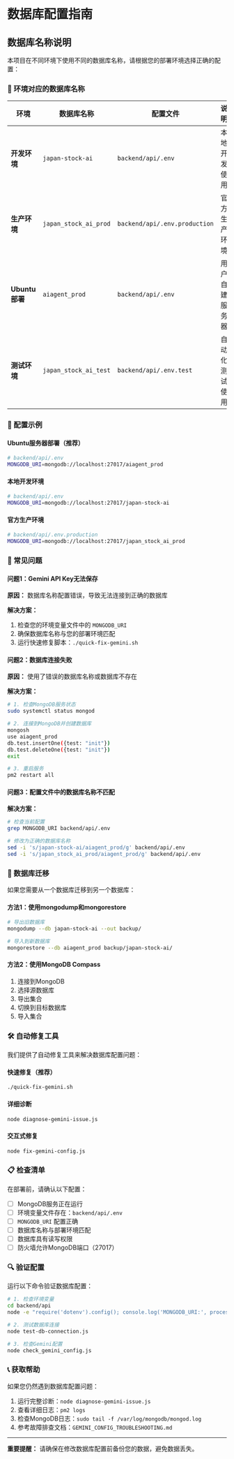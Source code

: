 # 数据库配置指南

## 数据库名称说明

本项目在不同环境下使用不同的数据库名称，请根据您的部署环境选择正确的配置：

### 🔧 环境对应的数据库名称

| 环境 | 数据库名称 | 配置文件 | 说明 |
|------|------------|----------|------|
| **开发环境** | `japan-stock-ai` | `backend/api/.env` | 本地开发使用 |
| **生产环境** | `japan_stock_ai_prod` | `backend/api/.env.production` | 官方生产环境 |
| **Ubuntu部署** | `aiagent_prod` | `backend/api/.env` | 用户自建服务器 |
| **测试环境** | `japan_stock_ai_test` | `backend/api/.env.test` | 自动化测试使用 |

### 📝 配置示例

#### Ubuntu服务器部署（推荐）
```bash
# backend/api/.env
MONGODB_URI=mongodb://localhost:27017/aiagent_prod
```

#### 本地开发环境
```bash
# backend/api/.env
MONGODB_URI=mongodb://localhost:27017/japan-stock-ai
```

#### 官方生产环境
```bash
# backend/api/.env.production
MONGODB_URI=mongodb://localhost:27017/japan_stock_ai_prod
```

### 🚨 常见问题

#### 问题1：Gemini API Key无法保存
**原因：** 数据库名称配置错误，导致无法连接到正确的数据库

**解决方案：**
1. 检查您的环境变量文件中的 `MONGODB_URI`
2. 确保数据库名称与您的部署环境匹配
3. 运行快速修复脚本：`./quick-fix-gemini.sh`

#### 问题2：数据库连接失败
**原因：** 使用了错误的数据库名称或数据库不存在

**解决方案：**
```bash
# 1. 检查MongoDB服务状态
sudo systemctl status mongod

# 2. 连接到MongoDB并创建数据库
mongosh
use aiagent_prod
db.test.insertOne({test: "init"})
db.test.deleteOne({test: "init"})
exit

# 3. 重启服务
pm2 restart all
```

#### 问题3：配置文件中的数据库名称不匹配
**解决方案：**
```bash
# 检查当前配置
grep MONGODB_URI backend/api/.env

# 修改为正确的数据库名称
sed -i 's/japan-stock-ai/aiagent_prod/g' backend/api/.env
sed -i 's/japan_stock_ai_prod/aiagent_prod/g' backend/api/.env
```

### 🔄 数据库迁移

如果您需要从一个数据库迁移到另一个数据库：

#### 方法1：使用mongodump和mongorestore
```bash
# 导出旧数据库
mongodump --db japan-stock-ai --out backup/

# 导入到新数据库
mongorestore --db aiagent_prod backup/japan-stock-ai/
```

#### 方法2：使用MongoDB Compass
1. 连接到MongoDB
2. 选择源数据库
3. 导出集合
4. 切换到目标数据库
5. 导入集合

### 🛠️ 自动修复工具

我们提供了自动修复工具来解决数据库配置问题：

#### 快速修复（推荐）
```bash
./quick-fix-gemini.sh
```

#### 详细诊断
```bash
node diagnose-gemini-issue.js
```

#### 交互式修复
```bash
node fix-gemini-config.js
```

### 📋 检查清单

在部署前，请确认以下配置：

- [ ] MongoDB服务正在运行
- [ ] 环境变量文件存在：`backend/api/.env`
- [ ] `MONGODB_URI` 配置正确
- [ ] 数据库名称与部署环境匹配
- [ ] 数据库具有读写权限
- [ ] 防火墙允许MongoDB端口（27017）

### 🔍 验证配置

运行以下命令验证数据库配置：

```bash
# 1. 检查环境变量
cd backend/api
node -e "require('dotenv').config(); console.log('MONGODB_URI:', process.env.MONGODB_URI);"

# 2. 测试数据库连接
node test-db-connection.js

# 3. 检查Gemini配置
node check_gemini_config.js
```

### 📞 获取帮助

如果您仍然遇到数据库配置问题：

1. 运行完整诊断：`node diagnose-gemini-issue.js`
2. 查看详细日志：`pm2 logs`
3. 检查MongoDB日志：`sudo tail -f /var/log/mongodb/mongod.log`
4. 参考故障排查文档：`GEMINI_CONFIG_TROUBLESHOOTING.md`

---

**重要提醒：** 请确保在修改数据库配置前备份您的数据，避免数据丢失。
